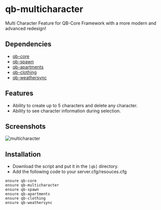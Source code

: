 # qb-multicharacter
Multi Character Feature for QB-Core Framework with a more modern and advanced redesign!

## Dependencies
- [qb-core](https://github.com/qbcore-framework/qb-core)
- [qb-spawn](https://github.com/w1ll444/qb-spawn)
- [qb-apartments](https://github.com/qbcore-framework/qb-apartments)
- [qb-clothing](https://github.com/qbcore-framework/qb-clothing)
- [qb-weathersync](https://github.com/qbcore-framework/qb-weathersync)

## Features
- Ability to create up to 5 characters and delete any character.
- Ability to see character information during selection.

## Screenshots
![multicharacter](https://media.discordapp.net/attachments/1015040101362978877/1017846600086855732/unknown.png?width=1440&height=608)


## Installation
- Download the script and put it in the `[qb]` directory.
- Add the following code to your server.cfg/resouces.cfg
```
ensure qb-core
ensure qb-multicharacter
ensure qb-spawn
ensure qb-apartments
ensure qb-clothing
ensure qb-weathersync
```

